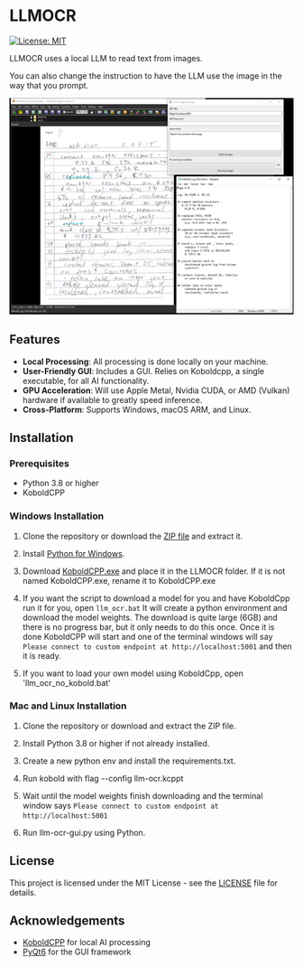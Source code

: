 # LLMOCR

[![License: MIT](https://img.shields.io/badge/License-MIT-yellow.svg)](https://opensource.org/licenses/MIT)

LLMOCR uses a local LLM to read text from images.

You can also change the instruction to have the LLM use the image in the way that you prompt.

![Screenshot](llmocr.png)

## Features
 
- **Local Processing**: All processing is done locally on your machine.
- **User-Friendly GUI**: Includes a GUI. Relies on Koboldcpp, a single executable, for all AI functionality.  
- **GPU Acceleration**: Will use Apple Metal, Nvidia CUDA, or AMD (Vulkan) hardware if available to greatly speed inference.
- **Cross-Platform**: Supports Windows, macOS ARM, and Linux.


## Installation

### Prerequisites

- Python 3.8 or higher
- KoboldCPP

### Windows Installation

1. Clone the repository or download the [ZIP file](https://github.com/jabberjabberjabber/LLavaImageTagger/archive/refs/heads/main.zip) and extract it.

2. Install [Python for Windows](https://www.python.org/downloads/windows/).

3. Download [KoboldCPP.exe](https://github.com/LostRuins/koboldcpp/releases) and place it in the LLMOCR folder. If it is not named KoboldCPP.exe, rename it to KoboldCPP.exe 

4. If you want the script to download a model for you and have KoboldCpp run it for you, open `llm_ocr.bat` It will create a python environment and download the model weights. The download is quite large (6GB) and there is no progress bar, but it only needs to do this once. Once it is done KoboldCPP will start and one of the terminal windows will say ```Please connect to custom endpoint at http://localhost:5001``` and then it is ready.

5. If you want to load your own model using KoboldCpp, open 'llm_ocr_no_kobold.bat'

### Mac and Linux Installation

1. Clone the repository or download and extract the ZIP file.

2. Install Python 3.8 or higher if not already installed.

3. Create a new python env and install the requirements.txt.

4. Run kobold with flag --config llm-ocr.kcppt
   
5. Wait until the model weights finish downloading and the terminal window says ```Please connect to custom endpoint at http://localhost:5001```

6. Run llm-ocr-gui.py using Python.


## License

This project is licensed under the MIT License - see the [LICENSE](LICENSE) file for details.

## Acknowledgements

- [KoboldCPP](https://github.com/LostRuins/koboldcpp) for local AI processing
- [PyQt6](https://www.riverbankcomputing.com/software/pyqt/) for the GUI framework
